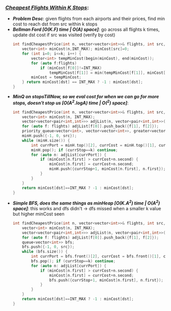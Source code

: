 ### ***[Cheapest Flights Within K Stops](https://leetcode.com/problems/cheapest-flights-within-k-stops/)***:
- ***Problem Desc***: given flights from each airports and their prices, find min cost to reach dst from src within k stops
- ***Bellman Ford [O(K.F) time | O(A) space]***: go across all flights k times, update dst cost if src was visited (verify by cost)
  ```cpp
  int findCheapestPrice(int n, vector<vector<int>>& flights, int src, int dst, int k) {
      vector<int> minCost(n,INT_MAX); minCost[src]=0;
      for (int i=0; i<=k; i++) {
          vector<int> tempMinCost(begin(minCost), end(minCost));
          for (auto f:flights)
              if (minCost[f[0]]!=INT_MAX) 
                  tempMinCost[f[1]] = min(tempMinCost[f[1]], minCost[f[0]]+f[2]);
          minCost = tempMinCost;
      } return minCost[dst] == INT_MAX ? -1 : minCost[dst];
  }
  ```
- ***MinQ on stopsTillNow, so we eval cost for when we can go for more stops, doesn't stop us [O(A<sup>2</sup>.logA) time | O(<sup>2</sup>) space]***:
  ```cpp
  int findCheapestPrice(int n, vector<vector<int>>& flights, int src, int dst, int k) {
      vector<int> minCost(n, INT_MAX);
      vector<vector<pair<int,int>>> adjList(n, vector<pair<int,int>>());
      for (auto f: flights) adjList[f[0]].push_back({f[1], f[2]});
      priority_queue<vector<int>, vector<vector<int>>, greater<vector<int>>> minH;
      minH.push({-1, 0, src});
      while (minH.size()) {
          int currPort = minH.top()[2], currCost = minH.top()[1], currStop = minH.top()[0];
          minH.pop(); if (currStop==k) continue;
          for (auto n: adjList[currPort]) {
              if (minCost[n.first] > currCost+n.second) {
                  minCost[n.first] = currCost+n.second;
                  minH.push({currStop+1, minCost[n.first], n.first});
              }
          }
      }
      return minCost[dst]==INT_MAX ? -1 : minCost[dst];
  }
  ```
- ***Simple BFS, does the same things as minHeap [O(K.A<sup>2</sup>) time | O(A<sup>2</sup>) space]***: this works and dfs didn't -> dfs missed when a smaller k value but higher minCost seen
  ```cpp
  int findCheapestPrice(int n, vector<vector<int>>& flights, int src, int dst, int k) {
      vector<int> minCost(n, INT_MAX);
      vector<vector<pair<int,int>>> adjList(n, vector<pair<int,int>>());
      for (auto f: flights) adjList[f[0]].push_back({f[1], f[2]});
      queue<vector<int>> bfs;
      bfs.push({-1, 0, src});
      while (bfs.size()) {
          int currPort = bfs.front()[2], currCost = bfs.front()[1], currStop = bfs.front()[0];
          bfs.pop(); if (currStop==k) continue;
          for (auto n: adjList[currPort]) {
              if (minCost[n.first] > currCost+n.second) {
                  minCost[n.first] = currCost+n.second;
                  bfs.push({currStop+1, minCost[n.first], n.first});
              }
          }
      }
      return minCost[dst]==INT_MAX ? -1 : minCost[dst];
  }
  ```
